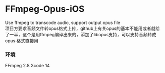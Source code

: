 # FFmpeg-Opus-iOS
Use ffmpeg to transcode audio, support output opus file  
项目方要求音频文件转opus格式上传，github上有关opus的基本不能用或者就给了一半，这个是用ffmpeg编译出来的，添加了libopus支持，可以支持音频转成opus 格式直接用  
### 环境
FFmpeg 2.8
Xcode 14
